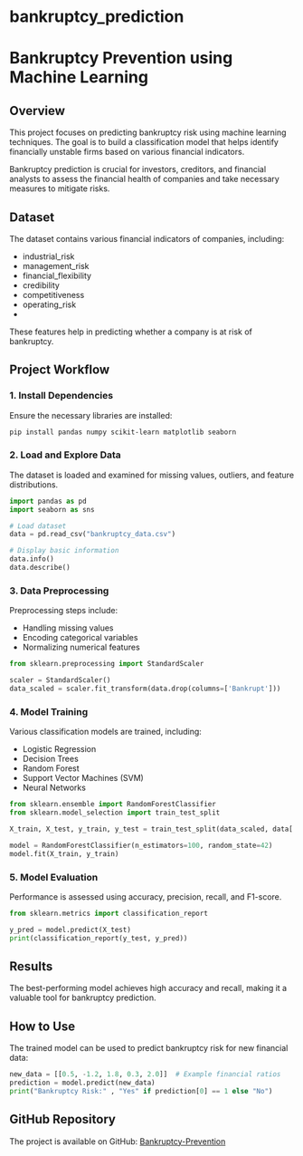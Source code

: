 # bankruptcy_prediction
# Bankruptcy Prevention using Machine Learning

## Overview
This project focuses on predicting bankruptcy risk using machine learning techniques. The goal is to build a classification model that helps identify financially unstable firms based on various financial indicators.

Bankruptcy prediction is crucial for investors, creditors, and financial analysts to assess the financial health of companies and take necessary measures to mitigate risks.

## Dataset
The dataset contains various financial indicators of companies, including:
- industrial_risk
- management_risk
- financial_flexibility
- credibility
- competitiveness
-  operating_risk
-  
These features help in predicting whether a company is at risk of bankruptcy.

## Project Workflow

### 1. Install Dependencies
Ensure the necessary libraries are installed:
```bash
pip install pandas numpy scikit-learn matplotlib seaborn
```

### 2. Load and Explore Data
The dataset is loaded and examined for missing values, outliers, and feature distributions.
```python
import pandas as pd
import seaborn as sns

# Load dataset
data = pd.read_csv("bankruptcy_data.csv")

# Display basic information
data.info()
data.describe()
```

### 3. Data Preprocessing
Preprocessing steps include:
- Handling missing values
- Encoding categorical variables
- Normalizing numerical features
```python
from sklearn.preprocessing import StandardScaler

scaler = StandardScaler()
data_scaled = scaler.fit_transform(data.drop(columns=['Bankrupt']))
```

### 4. Model Training
Various classification models are trained, including:
- Logistic Regression
- Decision Trees
- Random Forest
- Support Vector Machines (SVM)
- Neural Networks
```python
from sklearn.ensemble import RandomForestClassifier
from sklearn.model_selection import train_test_split

X_train, X_test, y_train, y_test = train_test_split(data_scaled, data['Bankrupt'], test_size=0.2, random_state=42)

model = RandomForestClassifier(n_estimators=100, random_state=42)
model.fit(X_train, y_train)
```

### 5. Model Evaluation
Performance is assessed using accuracy, precision, recall, and F1-score.
```python
from sklearn.metrics import classification_report

y_pred = model.predict(X_test)
print(classification_report(y_test, y_pred))
```

## Results
The best-performing model achieves high accuracy and recall, making it a valuable tool for bankruptcy prediction.

## How to Use
The trained model can be used to predict bankruptcy risk for new financial data:
```python
new_data = [[0.5, -1.2, 1.8, 0.3, 2.0]]  # Example financial ratios
prediction = model.predict(new_data)
print("Bankruptcy Risk:" , "Yes" if prediction[0] == 1 else "No")
```


## GitHub Repository
The project is available on GitHub:
[Bankruptcy-Prevention](https://github.com/sourabhmatali/Bankruptcy-Prevention)

